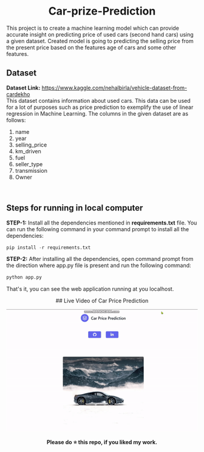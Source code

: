


<div align="center">
  
  # Car-prize-Prediction
</div>

This project is to create a machine learning model which can provide accurate insight
on predicting price of used cars (second hand cars) using a given dataset. Created model is going to predicting the selling price from the present price based on the features age of cars and some other features.

## Dataset
<b>Dataset Link:</b> https://www.kaggle.com/nehalbirla/vehicle-dataset-from-cardekho <br>
This dataset contains information about used cars.
This data can be used for a lot of purposes such as price prediction to exemplify the use of linear regression in Machine Learning.
The columns in the given dataset are as follows:

1. name
2. year
3. selling_price
4. km_driven
5. fuel
6. seller_type
7. transmission
8. Owner
<br>

## Steps for running in local computer
**STEP-1:** Install all the dependencies mentioned in **requirements.txt** file. You can run the following command in your command prompt to install all the dependencies:

```python
pip install -r requirements.txt
```
**STEP-2:** After installing all the dependencies, open command prompt from the direction where app.py file is present and run the following command:

```python
python app.py
```
That's it, you can see the web application running at you localhost.<br>

<div align="center">
## Live Video of Car Price Prediction

![alt-text](https://github.com/kunal10713/Car-prize-Prediction/blob/master/static/video.gif)
</div>

<div align="center">
  <b>Please do ⭐ this repo, if you liked my work.</b>
</div>
